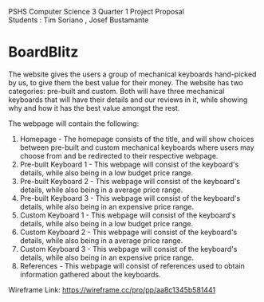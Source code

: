 PSHS Computer Science 3 Quarter 1 Project Proposal\
Students : Tim Soriano , Josef Bustamante

# BoardBlitz

The website gives the users a group of mechanical keyboards hand-picked by us, to give them the best value for their money. 
The website has two categories: pre-built and custom. Both will have three mechanical keyboards that will have their details and our reviews in it, while showing why and how it has the best value amongst the rest. 

The webpage will contain the following:
  1. Homepage - The homepage consists of the title, and will show choices between pre-built and custom mechanical keyboards where users may choose from and be redirected to their respective webpage. 
  2. Pre-built Keyboard 1 - This webpage will consist of the keyboard's details, while also being in a low budget price range.
  3. Pre-built Keyboard 2 - This webpage will consist of the keyboard's details, while also being in a average price range.
  4. Pre-built Keyboard 3 - This webpage will consist of the keyboard's details, while also being in an expensive price range.
  5. Custom Keyboard 1 - This webpage will consist of the keyboard's details, while also being in a low budget price range.
  6. Custom Keyboard 2 - This webpage will consist of the keyboard's details, while also being in a average price range.
  7. Custom Keyboard 3 - This webpage will consist of the keyboard's details, while also being in an expensive price range.
  8. References - This webpage will consist of references used to obtain information gathered about the keyboards.

Wireframe Link: https://wireframe.cc/pro/pp/aa8c1345b581441
